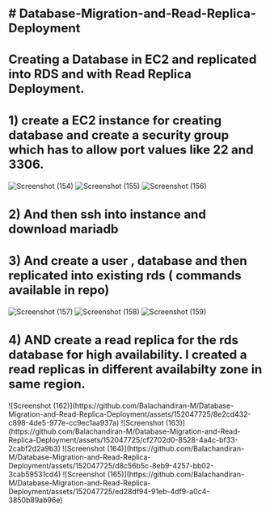 <h2 style="font-size: 24px;"># Database-Migration-and-Read-Replica-Deployment</h2>
<h2 style="font-size: 24px;">Creating a Database in EC2 and  replicated into RDS and with Read Replica Deployment.</h2>

<h2 style="font-size: 24px;">1)  create a EC2 instance for creating database and create a security group which has to allow port values like 22 and 3306.</h2>
   
![Screenshot (154)](https://github.com/Balachandiran-M/Database-Migration-and-Read-Replica-Deployment/assets/152047725/c2e7a60f-0a27-419f-8401-5cdc8a2c2509)
![Screenshot (155)](https://github.com/Balachandiran-M/Database-Migration-and-Read-Replica-Deployment/assets/152047725/08dc6a23-3824-4db3-9efc-b6c3ed51d4cc)
![Screenshot (156)](https://github.com/Balachandiran-M/Database-Migration-and-Read-Replica-Deployment/assets/152047725/06b92968-698b-4a74-b2cc-abc2dc3258f9)

<h2 style="font-size: 24px;">2) And then ssh into instance and download mariadb</h2>
<h2 style="font-size: 24px;">3) And create a user , database and then replicated into existing rds ( commands available in repo)</h2>
   
![Screenshot (157)](https://github.com/Balachandiran-M/Database-Migration-and-Read-Replica-Deployment/assets/152047725/4c4d0fff-4660-47f9-971f-b5f45826f47f)
![Screenshot (158)](https://github.com/Balachandiran-M/Database-Migration-and-Read-Replica-Deployment/assets/152047725/ae6af461-9b66-40f1-a3b4-c42b879b767d)
![Screenshot (159)](https://github.com/Balachandiran-M/Database-Migration-and-Read-Replica-Deployment/assets/152047725/b687b787-02c7-41f9-88af-bc1f67ff3c56)

<h2 style="font-size: 24px;">4) AND create a read replica for the rds database for high availability. I created a read replicas in different availabilty zone in same region.</h2>
![Screenshot (162)](https://github.com/Balachandiran-M/Database-Migration-and-Read-Replica-Deployment/assets/152047725/8e2cd432-c898-4de5-977e-cc9ec1aa937a)
![Screenshot (163)](https://github.com/Balachandiran-M/Database-Migration-and-Read-Replica-Deployment/assets/152047725/cf2702d0-8528-4a4c-bf33-2cabf2d2a9b3)
![Screenshot (164)](https://github.com/Balachandiran-M/Database-Migration-and-Read-Replica-Deployment/assets/152047725/d8c56b5c-8eb9-4257-bb02-3cab59531cd4)
![Screenshot (165)](https://github.com/Balachandiran-M/Database-Migration-and-Read-Replica-Deployment/assets/152047725/ed28df94-91eb-4df9-a0c4-3850b89ab96e)
